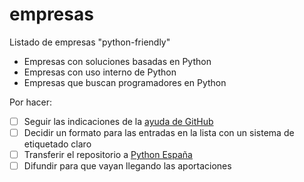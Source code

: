 # empresas
Listado de empresas "python-friendly"

* Empresas con soluciones basadas en Python
* Empresas con uso interno de Python
* Empresas que buscan programadores en Python

Por hacer:

* [ ] Seguir las indicaciones de la [ayuda de GitHub](https://help.github.com/articles/helping-people-contribute-to-your-project/)
* [ ] Decidir un formato para las entradas en la lista con un sistema de etiquetado claro
* [ ] Transferir el repositorio a [Python España](https://github.com/python-spain)
* [ ] Difundir para que vayan llegando las aportaciones
